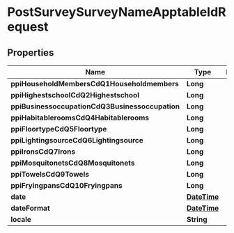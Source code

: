 
# PostSurveySurveyNameApptableIdRequest

## Properties
Name | Type | Description | Notes
------------ | ------------- | ------------- | -------------
**ppiHouseholdMembersCdQ1Householdmembers** | **Long** |  |  [optional]
**ppiHighestschoolCdQ2Highestschool** | **Long** |  |  [optional]
**ppiBusinessoccupationCdQ3Businessoccupation** | **Long** |  |  [optional]
**ppiHabitableroomsCdQ4Habitablerooms** | **Long** |  |  [optional]
**ppiFloortypeCdQ5Floortype** | **Long** |  |  [optional]
**ppiLightingsourceCdQ6Lightingsource** | **Long** |  |  [optional]
**ppiIronsCdQ7Irons** | **Long** |  |  [optional]
**ppiMosquitonetsCdQ8Mosquitonets** | **Long** |  |  [optional]
**ppiTowelsCdQ9Towels** | **Long** |  |  [optional]
**ppiFryingpansCdQ10Fryingpans** | **Long** |  |  [optional]
**date** | [**DateTime**](DateTime.md) |  |  [optional]
**dateFormat** | [**DateTime**](DateTime.md) |  |  [optional]
**locale** | **String** |  |  [optional]



